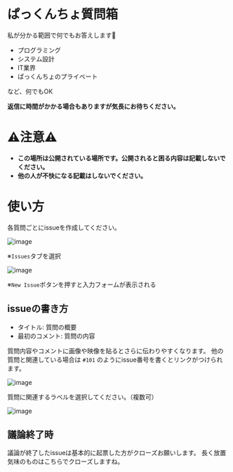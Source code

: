 # ぱっくんちょ質問箱

私が分かる範囲で何でもお答えします🤩

- プログラミング
- システム設計
- IT業界
- ぱっくんちょのプライベート

など、何でもOK

**返信に時間がかかる場合もありますが気長にお待ちください。**

# ⚠注意⚠

- **この場所は公開されている場所です。公開されると困る内容は記載しないでください。**
- **他の人が不快になる記載はしないでください。**

# 使い方

各質問ごとにissueを作成してください。

![image](https://user-images.githubusercontent.com/22320079/192438916-c7635948-4c32-43db-9e89-648b929692f8.png)

※`Issues`タブを選択

![image](https://user-images.githubusercontent.com/22320079/192431423-e05784cf-60ff-46ef-99c2-edd7472ab476.png)

※`New Issue`ボタンを押すと入力フォームが表示される

## issueの書き方

- タイトル: 質問の概要
- 最初のコメント: 質問の内容

質問内容やコメントに画像や映像を貼るとさらに伝わりやすくなります。
他の質問と関連している場合は `#101` のようにissue番号を書くとリンクがつけられます。

![image](https://user-images.githubusercontent.com/22320079/192431288-54992ba8-7eb1-41e2-acc4-1b744de0c7ac.png)

質問に関連するラベルを選択してください。（複数可）

![image](https://user-images.githubusercontent.com/22320079/192433648-c04c5d4b-6264-4a2e-ae80-6d22183394e9.png)

## 議論終了時

議論が終了したissueは基本的に起票した方がクローズお願いします。
長く放置気味のものはこちらでクローズしますね。
